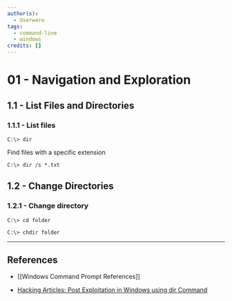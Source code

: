 ```yaml
---
author(s):
  - Userware
tags:
  - command-line
  - windows
credits: []
---
```

# 01 - Navigation and Exploration

## 1.1 - List Files and Directories

### 1.1.1 - List files

```
C:\> dir
```

Find files with a specific extension

```
C:\> dir /s *.txt
```

## 1.2 - Change Directories

### 1.2.1 - Change directory

```
C:\> cd folder

C:\> chdir folder
```

---
## References

- [[Windows Command Prompt References]]

- [Hacking Articles: Post Exploitation in Windows using dir Command](https://www.hackingarticles.in/post-exploitation-windows-using-dir-command/)